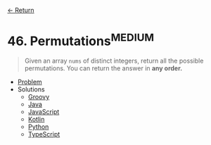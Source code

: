[&larr; Return](https://hanggrian.github.io/grind-leetcode/)

# 46. Permutations<sup>MEDIUM</sup>

> Given an array `nums` of distinct integers, return all the possible
  permutations. You can return the answer in **any order.**

- [Problem](https://leetcode.com/problems/permutations/)
- Solutions
  - [Groovy](https://github.com/hanggrian/grind-leetcode/blob/main/groovy/src/main/groovy/problems1_100/Permutations.groovy)
  - [Java](https://github.com/hanggrian/grind-leetcode/blob/main/java/src/main/java/problems1_100/Permutations.java)
  - [JavaScript](https://github.com/hanggrian/grind-leetcode/blob/main/javascript/src/problems1_100/permutations.js)
  - [Kotlin](https://github.com/hanggrian/grind-leetcode/blob/main/kotlin/src/main/kotlin/problems1_100/Permutations.kt)
  - [Python](https://github.com/hanggrian/grind-leetcode/blob/main/python/src/problems1_100/permutations.py)
  - [TypeScript](https://github.com/hanggrian/grind-leetcode/blob/main/typescript/src/problems1_100/permutations.ts)
